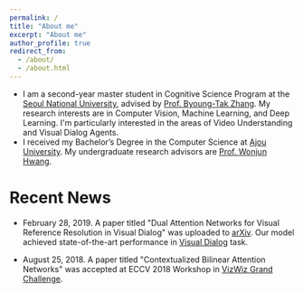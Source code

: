 ```yaml
---
permalink: /
title: "About me"
excerpt: "About me"
author_profile: true
redirect_from: 
  - /about/
  - /about.html
---
```


* I am a second-year master student in Cognitive Science Program at the [Seoul National University](http://en.snu.ac.kr), advised by [Prof. Byoung-Tak Zhang](https://bi.snu.ac.kr/~btzhang/). My research interests are in Computer Vision, Machine Learning, and Deep Learning. I'm particularly interested in the areas of Video Understanding and Visual Dialog Agents.
* I received my Bachelor’s Degree in the Computer Science at [Ajou University](http://www.ajou.ac.kr/en/). My undergraduate research advisors are [Prof. Wonjun Hwang](https://sites.google.com/site/haepaly/Home).


# Recent News
* February 28, 2019. A paper titled "Dual Attention Networks for Visual Reference Resolution in Visual Dialog" was uploaded to [arXiv](https://arxiv.org/abs/1902.09368). Our model achieved state-of-the-art performance in [Visual Dialog](https://visualdialog.org) task.

* August 25, 2018. A paper titled "Contextualized Bilinear Attention Networks" was accepted at ECCV 2018 Workshop in [VizWiz Grand Challenge](http://vizwiz.org/workshop/).



